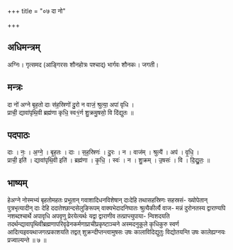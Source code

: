 +++
title = "०७ दा नो"

+++
## अधिमन्त्रम्
अग्निः। गृत्समद (आङ्गिरसः शौनहोत्रः पश्चाद्) भार्गवः शौनकः। जगती।

## मन्त्रः
दा नो॑ अग्ने बृह॒तो दाः स॑ह॒स्रिणो॑ दु॒रो न वाजं॒ श्रुत्या॒ अपा॑ वृधि ।  
प्राची॒ द्यावा॑पृथि॒वी ब्रह्म॑णा कृधि॒ स्व१॒॑र्ण शु॒क्रमु॒षसो॒ वि दि॑द्युतः ॥

## पदपाठः
दाः । नः॒ । अ॒ग्ने॒ । बृ॒ह॒तः । दाः । स॒ह॒स्रिणः॑ । दु॒रः । न । वाज॑म् । श्रुत्यै॑ । अप॑ । वृ॒धि॒ ।  
प्राची॒ इति॑ । द्यावा॑पृथि॒वी इति॑ । ब्रह्म॑णा । कृ॒धि॒ । स्वः॑ । न । शु॒क्रम् । उ॒षसः॑ । वि । दि॒द्यु॒तः॒ ॥

## भाष्यम्
हेअग्ने नोस्मभ्यं बृहतोमहतः प्रभूतान् गवाशादिधनविशेषान् दाःदेहि तथासहस्रिणः सहस्रसं- ख्योपेतान् पुत्रभृत्यादीन् दाः देहि ददातेश्छान्दसेलुङिरूपम् वाक्यभेदादनिघातः श्रुत्यैकीर्त्यै वाज- मन्नं दुरोनतस्य द्वाराण्यपि नशब्दश्चार्थे अपावृधि अपवृणु प्रेरयेत्यर्थः यद्वा द्वाराणीव तत्प्राप्त्युपाया- न्विशदयति तदर्थन्द्यावापृथिवीब्रह्मणापरिवृढेनकर्मणाप्राचीप्रकृष्टाञ्चने अस्मदनुकूले कृधिकुरु स्वर्ण आदित्यइवयथाजगत्प्रकाशयति तद्वत् शुक्रन्दीप्तन्त्वामुषसः उषः कालाविदिद्युतुः विद्योतयन्ति उषः कालेह्यग्नयः प्रज्वाल्यन्ते ॥ ७ ॥